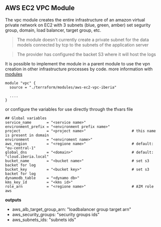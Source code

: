 AWS EC2 VPC Module
----
The vpc module creates the entire infrastructure of an amazon virtual private network on EC2 with 3 subnets (blue, green, amber)
set segurity group, domain, load balancer, target group, etc.

> The module doesn't currently create a private subnet for the data models connected by tcp to the subnets of the application server

> The provider has configured the backet S3 where it will host the logs

It is possible to implement the module in a parent module to use the vpn creation in other infrastructure processes by code. more information with [modules](https://www.terraform.io/language/modules/syntax)

````
module "vpc" {
  source = "./terraform/modules/aws-ec2-vpc-iberia"
  
  ....
}
````

or configure the variables for use directly through the tfvars file

````
## Global variables
service_name       = "<service name>"
environment_prefix = "<environment prefix name>"
project            = "<project name>"                     # this name is present in domain
environment        = "<enviroment name>"
aws_region         = "<regione name>"                     # default: "eu-central-1"
global_dns         = "<domain>"                           # default: "cloud.iberia.local"
bucket_name        = "<bucket name>"                      # set s3 backet for log
bucket_key         = "<bucket key>"                       # set s3 backet for log
dynamodb_table     = "<dynamo db>"
kms_key_id         = "<kms id>" 
role_arn           = "<regione name>"                     # AIM role aws
````

**outputs**
* aws_alb_target_group_arn:  "loadbalancer group target arn" 
* aws_security_groups:       "security groups ids"
* aws_subnets_ids:           "subnets ids"